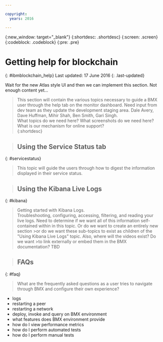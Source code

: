 ```yaml
---

copyright:
  years: 2016

---
```


{:new_window: target="_blank"}
{:shortdesc: .shortdesc}
{:screen: .screen}
{:codeblock: .codeblock}
{:pre: .pre}

# Getting help for blockchain
{: #ibmblockchain_help}
Last updated: 17 June 2016
{: .last-updated}

Wait for the new Atlas style UI and then we can implement this section.  Not enough content yet...

>This section will contain the various topics necessary to guide a BMX user through the help tab on the monitor dashboard.
Need input from dev team as they update the development staging area.  Dale Avery, Dave Huffman, Mihir Shah, Ben Smith, Gari Singh.  
What topics do we need here?  What screenshots do we need here?  What is our mechanism for online support?  
{:shortdesc}

>## Using the Service Status tab
{: #servicestatus}

>This topic will guide the users through how to digest the information displayed in their service status.  

>## Using the Kibana Live Logs
{: #kibana}

>Getting started with Kibana Logs.  
>Troubleshooting, configuring, accessing, filtering, and reading your live logs.
>Need to determine if we want all of this information self-contained within in this topic.  Or do we want to create an entirely new section >or do we want these sub-topics to exist as children of the "Using Kibana Live Logs" topic.  Also, where will the videos exist?  Do we want >to link externally or embed them in the BMX documentation?  TBD

>## FAQs
{: #faq}

>What are the frequently asked questions as a user tries to navigate through BMX and configure their own experience?
* logs
* restarting a peer 
* restarting a network
* deploy, invoke and query on BMX environment
* what features does BMX environment provide
* how do I view performance metrics
* how do I perform automated tests
* how do I perform manual tests
